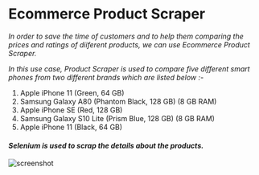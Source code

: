 # Ecommerce Product Scraper

*In order to save the time of customers and to help them comparing the prices and ratings of diiferent products, we can use Ecommerce Product Scraper.*

*In this use case, Product Scraper is used to compare five different smart phones from two different brands which are listed below :-*

1. Apple iPhone 11 (Green, 64 GB)
2. Samsung Galaxy A80 (Phantom Black, 128 GB)  (8 GB RAM)
3. Apple iPhone SE (Red, 128 GB)
4. Samsung Galaxy S10 Lite (Prism Blue, 128 GB)  (8 GB RAM)
5. Apple iPhone 11 (Black, 64 GB)

#### *Selenium is used to scrap the details about the products.*

![screenshot](https://user-images.githubusercontent.com/68144553/88426781-61458a00-ce0f-11ea-97d1-f5ff81c251fa.JPG)
